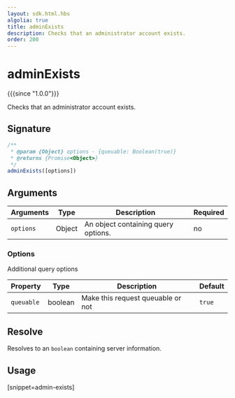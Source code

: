 ```yaml
---
layout: sdk.html.hbs
algolia: true
title: adminExists
description: Checks that an administrator account exists.
order: 200
---
```


# adminExists

{{{since "1.0.0"}}}

Checks that an administrator account exists.

## Signature

```javascript
/**
 * @param {Object} options - {queuable: Boolean(true)}
 * @returns {Promise<Object>}
 */
adminExists([options])
```

## Arguments

| Arguments | Type   | Description                         | Required |
| --------- | ------ | ----------------------------------- | -------- |
| `options` | Object | An object containing query options. | no       |

### **Options**

Additional query options

| Property   | Type    | Description                       | Default |
| ---------- | ------- | --------------------------------- | ------- |
| `queuable` | boolean | Make this request queuable or not | `true`  |

## Resolve

Resolves to an `boolean` containing server information.

## Usage

[snippet=admin-exists]
